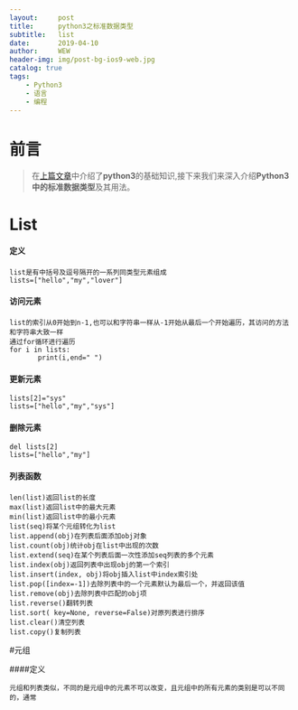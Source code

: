 ```yaml
---
layout:     post
title:      python3之标准数据类型
subtitle:   list
date:       2019-04-10
author:     WEW
header-img: img/post-bg-ios9-web.jpg
catalog: true
tags:
    - Python3
    - 语言
    - 编程
---
```

# 前言

>在[上篇文章](http://wangerwei007.github.io/2019/04/09/Python3基础语法学习/)中介绍了**python3**的基础知识,接下来我们来深入介绍**Python3中的标准数据类型**及其用法。


[//]:![ReactiveCocoa进阶思维导图](https://ww3.sinaimg.cn/large/006y8lVagw1fbgye3re5xj30je0iomz8.jpg)
# List


#### 定义

	list是有中括号及逗号隔开的一系列同类型元素组成
	lists=["hello","my","lover"]
	
#### 访问元素
	
	list的索引从0开始到n-1,也可以和字符串一样从-1开始从最后一个开始遍历，其访问的方法和字符串大致一样
	通过for循环进行遍历
	for i in lists:
    	   print(i,end=" ")

#### 更新元素

	lists[2]="sys"
	lists=["hello","my","sys"]

#### 删除元素

	del lists[2]
	lists=["hello","my"]
	
#### 列表函数

	len(list)返回list的长度
	max(list)返回list中的最大元素
	min(list)返回list中的最小元素
	list(seq)将某个元组转化为list
	list.append(obj)在列表后面添加obj对象
	list.count(obj)统计obj在list中出现的次数
	list.extend(seq)在某个列表后面一次性添加seq列表的多个元素
	list.index(obj)返回列表中出现obj的第一个索引
	list.insert(index, obj)将obj插入list中index索引处
	list.pop([index=-1])去除列表中的一个元素默认为最后一个，并返回该值
	list.remove(obj)去除列表中匹配的obj项
	list.reverse()翻转列表
	list.sort( key=None, reverse=False)对原列表进行排序
	list.clear()清空列表
	list.copy()复制列表

#元组

####定义
	
	元组和列表类似，不同的是元组中的元素不可以改变，且元组中的所有元素的类别是可以不同的，通常
	
